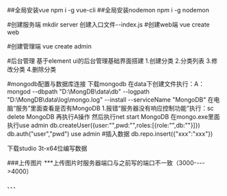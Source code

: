 ##全局安装vue
npm i -g vue-cli
##全局安装nodemon
npm i -g nodemon


#创建服务端
mkdir server
创建入口文件--index.js
#创建web端
vue create web

#创建管理端
vue create admin


#后台管理
基于element ui的后台管理基础界面搭建
1.创建分类
2.分类列表
3.修改分类
4.删除分类

#mongodb配置与数据库连接
下载mongodb 
在data下创建文件执行：A：mongod --dbpath "D:\MongDB\data\db" --logpath "D:\MongDB\data\log\mongo.log" --install --serviceName "MongoDB"
在电脑“服务”里面查看是否有MongoDB
1.报错“服务器没有响应控制功能”执行：sc delete MongoDB
再执行A操作
然后执行net start MongoDB
在mongo.exe里面执行use admin
db.createUser({user:"",pwd:"",roles:[{role:"",db:""}]})
db.auth("user","pwd")
use admin
#插入数据
db.repo.insert({"xxx":"xxx"})


下载studio 3t-x64位编写数据


###上传图片 
***上传图片时服务器端口与之前写的端口不一致（3000---->4000）


、、、
